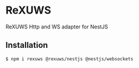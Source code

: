 # ReXUWS

ReXUWS Http and WS adapter for NestJS

## Installation

```bash
$ npm i rexuws @rexuws/nestjs @nestjs/websockets
``` 